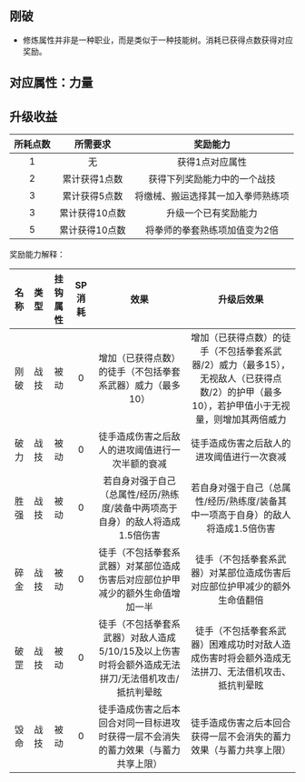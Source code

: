 ## 刚破

* 修炼属性并非是一种职业，而是类似于一种技能树。消耗已获得点数获得对应奖励。

## 对应属性：力量

## 升级收益

所耗点数|所需要求|奖励能力
:--:|:--:|:--:
1|无|获得1点对应属性
2|累计获得1点数|获得下列奖励能力中的一个战技
3|累计获得5点数|将缴械、搬运选择其一加入拳师熟练项
3|累计获得10点数|升级一个已有奖励能力
5|累计获得10点数|将拳师的拳套熟练项加值变为2倍

奖励能力解释：

名称|类型|挂钩属性|SP消耗|效果|升级后效果
:--:|:--:|:--:|:--:|:--:|:--:
刚破|战技|被动|0|增加（已获得点数）的徒手（不包括拳套系武器）威力（最多10）|增加（已获得点数）的徒手（不包括拳套系武器/2）威力（最多15），无视敌人（已获得点数/2）的护甲（最多10），若护甲值小于无视量，则增加其两倍威力
破力|战技|被动|0|徒手造成伤害之后敌人的进攻阈值进行一次半额的衰减|徒手造成伤害之后敌人的进攻阈值进行一次衰减
胜强|战技|被动|0|若自身对强于自己（总属性/经历/熟练度/装备中两项高于自身）的敌人将造成1.5倍伤害|若自身对强于自己（总属性/经历/熟练度/装备其中一项高于自身）的敌人将造成1.5倍伤害
碎金|战技|被动|0|徒手（不包括拳套系武器）对某部位造成伤害后对应部位护甲减少的额外生命值增加一半|徒手（不包括拳套系武器）对某部位造成伤害后对应部位护甲减少的额外生命值翻倍
破罡|战技|被动|0|徒手（不包括拳套系武器）对敌人造成5/10/15及以上伤害时将会额外造成无法拼刀/无法借机攻击/抵抗判晕眩|徒手（不包括拳套系武器）困难成功时对敌人造成伤害时将会额外造成无法拼刀、无法借机攻击、抵抗判晕眩
毁命|战技|被动|0|徒手造成伤害之后本回合对同一目标进攻时获得一层不会消失的蓄力效果（与蓄力共享上限）|徒手造成伤害之后本回合获得一层不会消失的蓄力效果（与蓄力共享上限）

